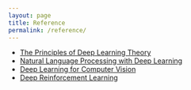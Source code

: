 ```yaml
---
layout: page
title: Reference
permalink: /reference/
---
```


- [The Principles of Deep Learning Theory](https://deeplearningtheory.com)
- [Natural Language Processing with Deep Learning](https://web.stanford.edu/class/cs224n/)
- [Deep Learning for Computer Vision](https://cs231n.stanford.edu)
- [Deep Reinforcement Learning](https://rail.eecs.berkeley.edu/deeprlcourse/)